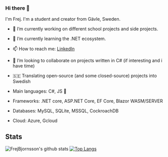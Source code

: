 ### Hi there 👋

I'm Frej. I'm a student and creator from Gävle, Sweden.

- 🔭 I’m currently working on different school projects and side projects.
- 🌱 I’m currently learning the .NET ecosystem. 
- 📫 How to reach me: [LinkedIn](https://www.linkedin.com/in/frejbjornsson)
- 👯 I’m looking to collaborate on projects written in C# (if interesting and i have time)
- 🇸🇪 Translating open-source (and some closed-source) projects into Swedish

- Main languages: C#, JS  🌟
- Frameworks: .NET core, ASP.NET Core, EF Core, Blazor WASM/SERVER
- Databases: MySQL, SQLite, MSSQL, CockroachDB
- Cloud: Azure, Gcloud


## Stats

![FrejBjornsson's github stats](https://github-readme-stats.vercel.app/api?username=FrejBjornsson&show_icons=true&theme=vue)
[![Top Langs](https://github-readme-stats.vercel.app/api/top-langs/?username=FrejBjornsson&layout=compact)](https://github.com/FrejBjornsson)
